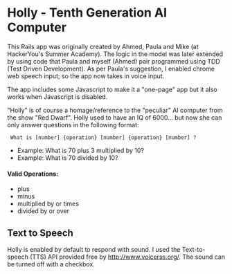 # Holly - Tenth Generation AI Computer

This Rails app was originally created by Ahmed, Paula and Mike (at HackerYou's Summer Academy). The logic in the model was later extended by using code that Paula and myself (Ahmed) pair programmed using TDD (Test Driven Development). As per Paula's suggestion, I enabled chrome web speech input; so the app now takes in voice input.

The app includes some Javascript to make it a "one-page" app but it also works when Javascript is disabled.

"Holly" is of course a homage/reference to the "peculiar" AI computer from the show "Red Dwarf". Holly used to have an IQ of 6000… but now she can only answer questions in the following format:

`
What is [number] {operation} [number] {operation} [number] ?`


- Example: What is 70 plus 3 multiplied by 10?
- Example: What is 70 divided by 10?

#### Valid Operations:
* plus
* minus
* multiplied by or times
* divided by or over

## Text to Speech
Holly is enabled by default to respond with sound. I used the Text-to-speech (TTS) API provided free by http://www.voicerss.org/. The sound can be turned off with a checkbox.